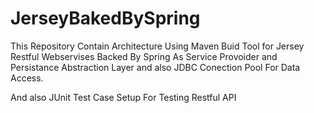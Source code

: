 # JerseyBakedBySpring

This Repository Contain Architecture 
Using Maven Buid Tool for Jersey Restful Webservises
Backed By Spring As Service Provoider and Persistance
Abstraction Layer and also JDBC Conection Pool For Data Access.

And also JUnit Test Case Setup For Testing Restful API 
